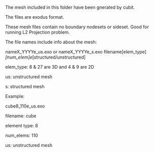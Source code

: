 The mesh included in this folder have been gnerated by cubit.

The files are exodus format. 

These mesh files contain no boundary nodesets or sideset. Good for running 
L2 Projection problem.

The file names include info about the mesh:

nameX_YYYYe_us.exo or nameX_YYYYe_s.exo
filename[elem_type]_[num_elem]e_[structured/unstructured]

elem_type: 8 & 27 are 3D and 4 & 9 are 2D

us: unstructured mesh

s: structured mesh

Example:

cube8_110e_us.exo

filename: cube

element type: 8 

num_elems: 110

us: unstructured mesh


